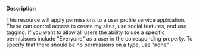 **Description**

This resource will apply permissions to a user profile service application. 
These can control access to create my sites, use social features, and use 
tagging. If you want to allow all users the ability to use a specific 
permisisons include "Everyone" as a user in the corresponding property. To 
specify that there should be no permissions on a type, use "none"
